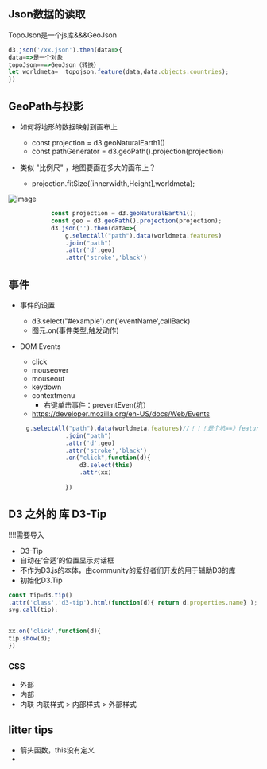 ## Json数据的读取
TopoJson是一个js库&&&GeoJson

```js
d3.json('/xx.json').then(data=>{
data==>是一个对象
topoJson===>GeoJson（转换）
let worldmeta=  topojson.feature(data,data.objects.countries);
})

```
## GeoPath与投影
- 如何将地形的数据映射到画布上
  - const projection = d3.geoNaturalEarth1()
  - const pathGenerator = d3.geoPath().projection(projection)
 
- 类似 "比例尺" ，地图要画在多大的画布上？
  - projection.fitSize([innerwidth,Height\],worldmeta);
 
![image](https://github.com/MingQi-Z/KnowledgeD3.js/assets/77725176/440fbe64-218c-45a7-976a-1171f33835e8)

```js
            const projection = d3.geoNaturalEarth1();
            const geo = d3.geoPath().projection(projection);
            d3.json('').then(data=>{
                g.selectAll("path").data(worldmeta.features)
                .join("path")
                .attr('d',geo)
                .attr('stroke','black')
```



## 事件
- 事件的设置
  - d3.select("#example').on('eventName',callBack)
  - 图元.on(事件类型,触发动作)
 
- DOM Events
  - click
  - mouseover
  - mouseout
  - keydown
  - contextmenu
    - 右键单击事件：preventEven(坑）
  - https://developer.mozilla.org/en-US/docs/Web/Events
 
```js
     g.selectAll("path").data(worldmeta.features)//！！！是个坑==》features
                .join("path")
                .attr('d',geo)
                .attr('stroke','black')
                .on("click",function(d){
                    d3.select(this)
                    .attr(xx)
                    
                })

```

## D3 之外的 库   D3-Tip
!!!!需要导入
- D3-Tip
- 自动在‘合适’的位置显示对话框
- 不作为D3.js的本体，由community的爱好者们开发的用于辅助D3的库
- 初始化D3.Tip

```js
const tip=d3.tip()
.attr('class','d3-tip').html(function(d){ return d.properties.name} );
svg.call(tip);


xx.on('click',function(d){
tip.show(d);
})
```


### CSS
- 外部
- 内部
- 内联
内联样式 > 内部样式 > 外部样式

## litter tips
- 箭头函数，this没有定义
- 

